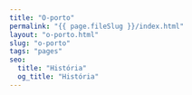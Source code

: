 ```yaml
---
title: "O-porto"
permalink: "{{ page.fileSlug }}/index.html"
layout: "o-porto.html"
slug: "o-porto"
tags: "pages"
seo:
  title: "História"
  og_title: "História"
---
```




